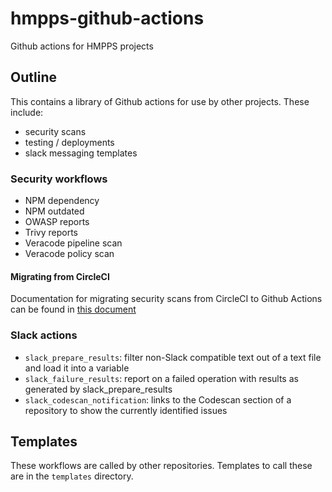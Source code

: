 # hmpps-github-actions

Github actions for HMPPS projects


## Outline

This contains a library of Github actions for use by other projects. These include:

- security scans
- testing / deployments
- slack messaging templates

### Security workflows

- NPM dependency
- NPM outdated
- OWASP reports
- Trivy reports
- Veracode pipeline scan
- Veracode policy scan

#### Migrating from CircleCI

Documentation for migrating security scans from CircleCI to Github Actions can be found in [this document](docs/security.md)


### Slack actions
- `slack_prepare_results`: filter non-Slack compatible text out of a text file and load it into a variable
- `slack_failure_results`: report on a failed operation with results as generated by slack_prepare_results
- `slack_codescan_notification`: links to the Codescan section of a repository to show the currently identified issues


## Templates

These workflows are called by other repositories. Templates to call these are in the `templates` directory.